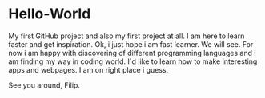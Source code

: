 # Hello-World
My first GitHub project and also my first project at all. I am here to learn faster and get inspiration.
Ok, i just hope i am fast learner. We will see. For now i am happy with discovering of different programming languages and i am finding my way in coding world. I´d like to learn how to make interesting apps and webpages. I am on right place i guess. 

See you around,
Filip.
